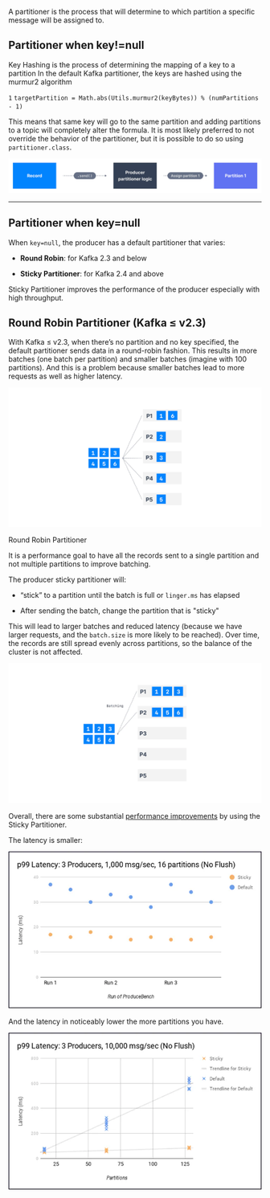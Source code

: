 A partitioner is the process that will determine to which partition a specific message will be assigned to.

## Partitioner when key!=null

Key Hashing is the process of determining the mapping of a key to a partition In the default Kafka partitioner, the keys are hashed using the murmur2 algorithm

`1` `targetPartition = Math.abs(Utils.murmur2(keyBytes)) % (numPartitions - 1)`

This means that same key will go to the same partition and adding partitions to a topic will completely alter the formula. It is most likely preferred to not override the behavior of the partitioner, but it is possible to do so using `partitioner.class`.

![Kafka_Producers_5.webp](markdown-images/Kafka_Producers_5.webp)

___

## Partitioner when key=null

When `key=null`, the producer has a default partitioner that varies:

- **Round Robin**: for Kafka 2.3 and below

- **Sticky Partitioner**: for Kafka 2.4 and above

Sticky Partitioner improves the performance of the producer especially with high throughput.

## Round Robin Partitioner (Kafka ≤ v2.3)

With Kafka ≤ v2.3, when there’s no partition and no key specified, the default partitioner sends data in a round-robin fashion. This results in more batches (one batch per partition) and smaller batches (imagine with 100 partitions). And this is a problem because smaller batches lead to more requests as well as higher latency.

![Round_Robin__2_.webp](markdown-images/Round_Robin__2_.webp)

Round Robin Partitioner

It is a performance goal to have all the records sent to a single partition and not multiple partitions to improve batching.

The producer sticky partitioner will:

- “stick” to a partition until the batch is full or `linger.ms` has elapsed

- After sending the batch, change the partition that is "sticky"

This will lead to larger batches and reduced latency (because we have larger requests, and the `batch.size` is more likely to be reached). Over time, the records are still spread evenly across partitions, so the balance of the cluster is not affected.

![Sticky_Partitioner_Batching__1_.webp](markdown-images/Sticky_Partitioner_Batching__1_.webp)

Overall, there are some substantial [performance improvements](https://cwiki.apache.org/confluence/display/KAFKA/KIP-480%3A+Sticky+Partitioner) by using the Sticky Partitioner.

The latency is smaller:

![Sticky_Partitioner_Latency_1.webp](markdown-images/Sticky_Partitioner_Latency_1.webp)

And the latency in noticeably lower the more partitions you have.

![Sticky_Partitioner_Latency_2.webp](markdown-images/Sticky_Partitioner_Latency_2.webp)